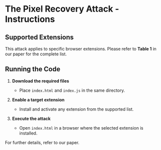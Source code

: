 # The Pixel Recovery Attack - Instructions

## Supported Extensions
This attack applies to specific browser extensions. Please refer to **Table 1** in our paper for the complete list.

## Running the Code

1. **Download the required files**  
   - Place `index.html` and `index.js` in the same directory.

2. **Enable a target extension**  
   - Install and activate any extension from the supported list.

3. **Execute the attack**  
   - Open `index.html` in a browser where the selected extension is installed.

For further details, refer to our paper.
